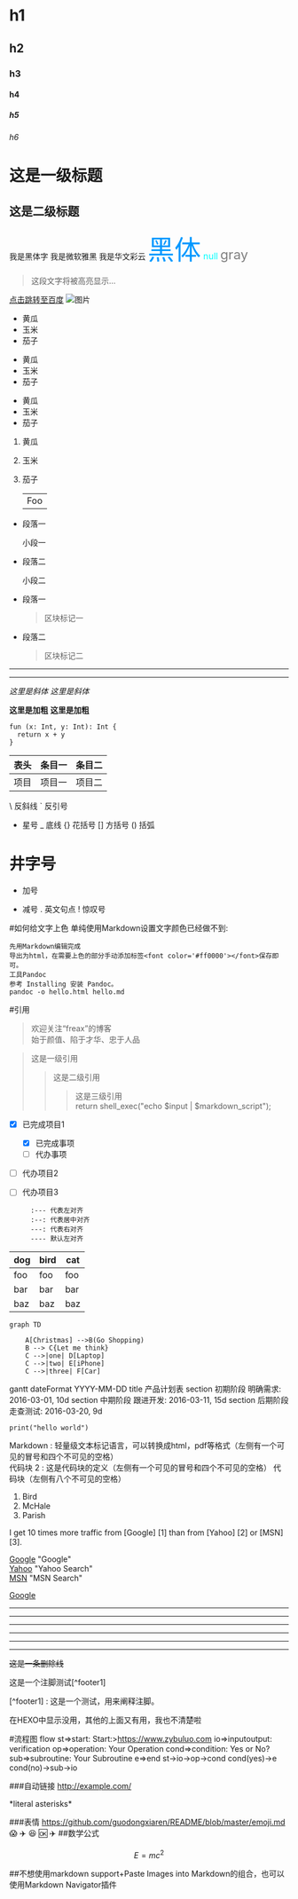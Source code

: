 # h1
## h2
### h3
#### h4
##### h5
###### h6

这是一级标题
===
这是二级标题
---

<font face="黑体">我是黑体字</font>
<font face="微软雅黑">我是微软雅黑</font>
<font face="STCAIYUN">我是华文彩云</font>
<font color=#0099ff size=12 face="黑体">黑体</font>
<font color=#00ffff size=3>null</font>
<font color=gray size=5>gray</font>

> 这段文字将被高亮显示...

[点击跳转至百度](http://www.baidu.com)
![图片](https://upload-images.jianshu.io/upload_images/703764-605e3cc2ecb664f6.jpg?imageMogr2/auto-orient/strip%7CimageView2/2/w/1240)
* 黄瓜
* 玉米
* 茄子

+ 黄瓜
+ 玉米
+ 茄子

- 黄瓜
- 玉米
- 茄子

1. 黄瓜
2. 玉米
3. 茄子

    <table>     
      <tr>
        <td>Foo</td>
      </tr>
    </table>  

*   段落一

    小段一
*   段落二

    小段二
    
* 段落一
    > 区块标记一
* 段落二
    > 区块标记二
    
***
---

*这里是斜体*
_这里是斜体_

**这里是加粗**
__这里是加粗__

```
fun (x: Int, y: Int): Int {
  return x + y
}
```


表头|条目一|条目二
:---:|:---:|:---:
项目|项目一|项目二

\   反斜线
`   反引号
*   星号
_   底线
{}  花括号
[]  方括号
()  括弧
#   井字号
+   加号
-   减号
.   英文句点
!   惊叹号

#如何给文字上色
单纯使用Markdown设置文字颜色已经做不到:

    先用Markdown编辑完成
    导出为html，在需要上色的部分手动添加标签<font color='#ff0000'></font>保存即可。
    工具Pandoc
    参考 Installing 安装 Pandoc。
    pandoc -o hello.html hello.md
#引用
> 欢迎关注“freax”的博客  
> 始于颜值、陷于才华、忠于人品

> 这是一级引用
>> 这是二级引用
>>> 这是三级引用  
>   return shell_exec("echo $input | $markdown_script");
- [x] 已完成项目1
  - [x] 已完成事项
  - [ ] 代办事项
- [ ] 代办项目2
- [ ] 代办项目3

        :--- 代表左对齐
        :--: 代表居中对齐
        ---: 代表右对齐
        ---- 默认左对齐

dog | bird | cat
----|------|----
foo | foo  | foo
bar | bar  | bar
baz | baz  | baz

```
graph TD

    A[Christmas] -->B(Go Shopping)
    B --> C{Let me think}
    C -->|one| D[Laptop]
    C -->|two| E[iPhone]
    C -->|three| F[Car]
```

gantt
    dateFormat YYYY-MM-DD
    title 产品计划表
    section 初期阶段
    明确需求: 2016-03-01, 10d
    section 中期阶段
    跟进开发: 2016-03-11, 15d
    section 后期阶段
    走查测试: 2016-03-20, 9d
    
`print("hello world")`

Markdown
:   轻量级文本标记语言，可以转换成html，pdf等格式（左侧有一个可见的冒号和四个不可见的空格）  
代码块 2
:   这是代码块的定义（左侧有一个可见的冒号和四个不可见的空格） 
        代码块（左侧有八个不可见的空格）

<ol>
    <li>Bird</li>
    <li>McHale</li>
    <li>Parish</li>
</ol>

I get 10 times more traffic from [Google] [1] than from [Yahoo] [2] or [MSN] [3].

  [Google](http://google.com/)        "Google"  
  [Yahoo](http://search.yahoo.com/)  "Yahoo Search"  
  [MSN](http://search.msn.com/)    "MSN Search"
  
[Google](http://google.com/)



* * *
***
*****
- - -
---------------------------------------
<hr color="red" size="10" />

~~这是一条删除线~~

这是一个注脚测试[^footer1]

[^footer1]
:   这是一个测试，用来阐释注脚。

在HEXO中显示没用，其他的上面又有用，我也不清楚啦

#流程图
flow
    st=>start: Start:>https://www.zybuluo.com
    io=>inputoutput: verification
    op=>operation: Your Operation
    cond=>condition: Yes or No?
    sub=>subroutine: Your Subroutine
    e=>end
    st->io->op->cond
    cond(yes)->e
    cond(no)->sub->io
    
###自动链接
<http://example.com/>


\*literal asterisks\*


###表情 
<https://github.com/guodongxiaren/README/blob/master/emoji.md>  
:scream:
:airplane:
:laughing: 
:ok:
:airplane: 
##数学公式

$$E=mc^2$$

##不想使用markdown support+Paste Images into Markdown的组合，也可以使用Markdown Navigator插件
